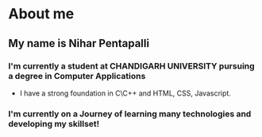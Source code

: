 # About me
## My name is Nihar Pentapalli 
### I'm currently a student at CHANDIGARH UNIVERSITY pursuing a degree in Computer Applications
- I have a strong foundation in C\C++ and HTML, CSS, Javascript.
### I'm currently on a Journey of learning many technologies and developing my skillset!






<!---
- 👋 Hi, I’m @nihar1726
- 👀 I’m interested in ...
- 🌱 I’m currently learning ...
- 💞️ I’m looking to collaborate on ...
- 📫 How to reach me ...
- 😄 Pronouns: ...
- ⚡ Fun fact: ...
---!>
<!---
nihar1726/nihar1726 is a ✨ special ✨ repository because its `README.md` (this file) appears on your GitHub profile.
You can click the Preview link to take a look at your changes.
--->
